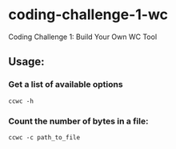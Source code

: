 # coding-challenge-1-wc
Coding Challenge 1: Build Your Own WC Tool  

## Usage:

### Get a list of available options
`ccwc -h`

### Count the number of bytes in a file:
`ccwc -c path_to_file`